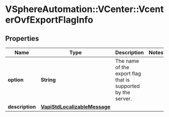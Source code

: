 # VSphereAutomation::VCenter::VcenterOvfExportFlagInfo

## Properties
Name | Type | Description | Notes
------------ | ------------- | ------------- | -------------
**option** | **String** | The name of the export flag that is supported by the server. | 
**description** | [**VapiStdLocalizableMessage**](VapiStdLocalizableMessage.md) |  | 


